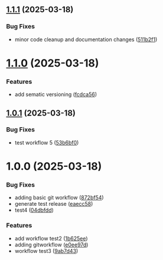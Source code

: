 ## [1.1.1](https://github.com/aarifdiwan-hub/employee-nexus-api/compare/v1.1.0...v1.1.1) (2025-03-18)


### Bug Fixes

* minor code cleanup and documentation changes ([511b2f1](https://github.com/aarifdiwan-hub/employee-nexus-api/commit/511b2f10e738392398cc8026533c6a6647027974))

# [1.1.0](https://github.com/aarifdiwan-hub/employee-nexus-api/compare/v1.0.1...v1.1.0) (2025-03-18)


### Features

* add sematic versioning  ([fcdca56](https://github.com/aarifdiwan-hub/employee-nexus-api/commit/fcdca5642d5bba2496d107d33d9181095cb8882e))

## [1.0.1](https://github.com/aarifdiwan-hub/employee-nexus-api/compare/v1.0.0...v1.0.1) (2025-03-18)


### Bug Fixes

* test workflow 5 ([53b6bf0](https://github.com/aarifdiwan-hub/employee-nexus-api/commit/53b6bf02e0eac309a73f9ffcedab6a75c204143c))

# 1.0.0 (2025-03-18)


### Bug Fixes

* adding basic git workflow ([872bf54](https://github.com/aarifdiwan-hub/employee-nexus-api/commit/872bf54314733446167384541536fea9bec061d9))
* generate test release ([eaecc58](https://github.com/aarifdiwan-hub/employee-nexus-api/commit/eaecc58518c86871afe4b87992df10c230524e54))
* test4 ([04dbfdd](https://github.com/aarifdiwan-hub/employee-nexus-api/commit/04dbfdd470d668a3ae67385e68313c8a7b47a559))


### Features

* add workflow test2 ([1b625ee](https://github.com/aarifdiwan-hub/employee-nexus-api/commit/1b625ee38f9ba489d18f03d6218e81445ab96c2c))
* adding gitworkflow ([e0ee97d](https://github.com/aarifdiwan-hub/employee-nexus-api/commit/e0ee97d079be10c5b81bb49161a50c0c92537f2f))
* workflow test3 ([9ab7d43](https://github.com/aarifdiwan-hub/employee-nexus-api/commit/9ab7d43a2f20d82dda9f275050cf50bbce13934d))
